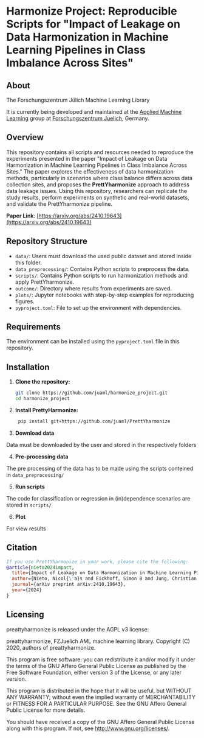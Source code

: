 # Harmonize Project: Reproducible Scripts for "Impact of Leakage on Data Harmonization in Machine Learning Pipelines in Class Imbalance Across Sites"

## About

The Forschungszentrum Jülich Machine Learning Library

It is currently being developed and maintained at the [Applied Machine Learning](https://www.fz-juelich.de/en/inm/inm-7/research-groups/applied-machine-learning-aml) group at [Forschungszentrum Juelich](https://www.fz-juelich.de/en), Germany.

## Overview

This repository contains all scripts and resources needed to reproduce the experiments presented in the paper "Impact of Leakage on Data Harmonization in Machine Learning Pipelines in Class Imbalance Across Sites." The paper explores the effectiveness of data harmonization methods, particularly in scenarios where class balance differs across data collection sites, and proposes the **PrettYharmonize** approach to address data leakage issues. Using this repository, researchers can replicate the study results, perform experiments on synthetic and real-world datasets, and validate the PrettYharmonize pipeline.

**Paper Link**: [https://arxiv.org/abs/2410.19643](https://arxiv.org/abs/2410.19643)

## Repository Structure

- `data/`: Users must download the used public dataset and stored inside this folder.
- `data_preprocessing/`: Contains Python scripts to preprocess the data.
- `scripts/`: Contains Python scripts to run harmonization methods and apply PrettYharmonize.
- `outcome/`: Directory where results from experiments are saved.
- `plots/`: Jupyter notebooks with step-by-step examples for reproducing figures.
- `pyproject.toml`: File to set up the environment with dependencies.

## Requirements

The environment can be installed using the `pyproject.toml` file in this repository.

## Installation

1. **Clone the repository:**

   ```bash
   git clone https://github.com/juaml/harmonize_project.git
   cd harmonize_project

2. **Install PrettyHarmonize:**

   ```bash
    pip install git+https://github.com/juaml/PrettYharmonize

3. **Download data**

  Data must be downloaded by the user and stored in the respectively folders

4. **Pre-processing data**

  The pre processing of the data has to be made using the scripts conteined in `data_preprocessing/`

5. **Run scripts**

  The code for classification or regression in (in)dependence scenarios are stored in `scripts/`

6. **Plot**

For view results

## Citation
```bibtex
If you use PrettYharmonize in your work, please cite the following:
@article{nieto2024impact,
  title={Impact of Leakage on Data Harmonization in Machine Learning Pipelines in Class Imbalance Across Sites},
  author={Nieto, Nicol{\'a}s and Eickhoff, Simon B and Jung, Christian and Reuter, Martin and Diers, Kersten and Kelm, Malte and Lichtenberg, Artur and Raimondo, Federico and Patil, Kaustubh R},
  journal={arXiv preprint arXiv:2410.19643},
  year={2024}
}
```

## Licensing

preattyharmonize is released under the AGPL v3 license:

preattyharmonize, FZJuelich AML machine learning library.
Copyright (C) 2020, authors of preattyharmonize.

This program is free software: you can redistribute it and/or modify
it under the terms of the GNU Affero General Public License as published by
the Free Software Foundation, either version 3 of the License, or any later version.

This program is distributed in the hope that it will be useful,
but WITHOUT ANY WARRANTY; without even the implied warranty of
MERCHANTABILITY or FITNESS FOR A PARTICULAR PURPOSE.  See the
GNU Affero General Public License for more details.

You should have received a copy of the GNU Affero General Public License
along with this program.  If not, see <http://www.gnu.org/licenses/>.